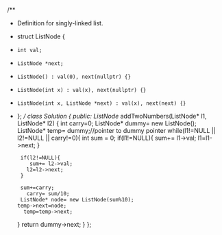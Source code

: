 /**
 * Definition for singly-linked list.
 * struct ListNode {
 *     int val;
 *     ListNode *next;
 *     ListNode() : val(0), next(nullptr) {}
 *     ListNode(int x) : val(x), next(nullptr) {}
 *     ListNode(int x, ListNode *next) : val(x), next(next) {}
 * };
 */
class Solution {
public:
    ListNode* addTwoNumbers(ListNode* l1, ListNode* l2) {
        int carry=0;
    ListNode* dummy= new ListNode();
     ListNode* temp= dummy;//pointer to dummy pointer
    while(l1!=NULL || l2!=NULL || carry!=0){
         int sum = 0;
          if(l1!=NULL){
          sum+= l1->val; 
        l1=l1->next;
        }
        
        if(l2!=NULL){
           sum+= l2->val; 
          l2=l2->next;
        }
        
        sum+=carry;
          carry= sum/10;
        ListNode* node= new ListNode(sum%10);
       temp->next=node;
         temp=temp->next;
    }
    return dummy->next;
    }
};​
